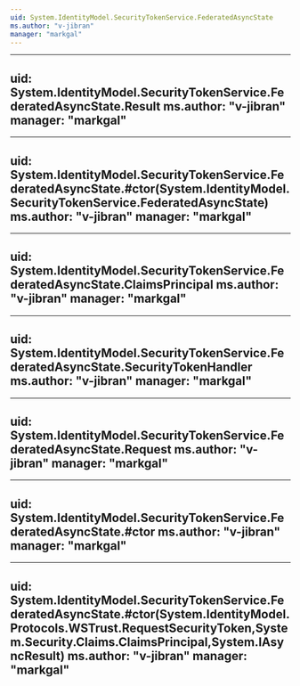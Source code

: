 ```yaml
---
uid: System.IdentityModel.SecurityTokenService.FederatedAsyncState
ms.author: "v-jibran"
manager: "markgal"
---
```


---
uid: System.IdentityModel.SecurityTokenService.FederatedAsyncState.Result
ms.author: "v-jibran"
manager: "markgal"
---

---
uid: System.IdentityModel.SecurityTokenService.FederatedAsyncState.#ctor(System.IdentityModel.SecurityTokenService.FederatedAsyncState)
ms.author: "v-jibran"
manager: "markgal"
---

---
uid: System.IdentityModel.SecurityTokenService.FederatedAsyncState.ClaimsPrincipal
ms.author: "v-jibran"
manager: "markgal"
---

---
uid: System.IdentityModel.SecurityTokenService.FederatedAsyncState.SecurityTokenHandler
ms.author: "v-jibran"
manager: "markgal"
---

---
uid: System.IdentityModel.SecurityTokenService.FederatedAsyncState.Request
ms.author: "v-jibran"
manager: "markgal"
---

---
uid: System.IdentityModel.SecurityTokenService.FederatedAsyncState.#ctor
ms.author: "v-jibran"
manager: "markgal"
---

---
uid: System.IdentityModel.SecurityTokenService.FederatedAsyncState.#ctor(System.IdentityModel.Protocols.WSTrust.RequestSecurityToken,System.Security.Claims.ClaimsPrincipal,System.IAsyncResult)
ms.author: "v-jibran"
manager: "markgal"
---
